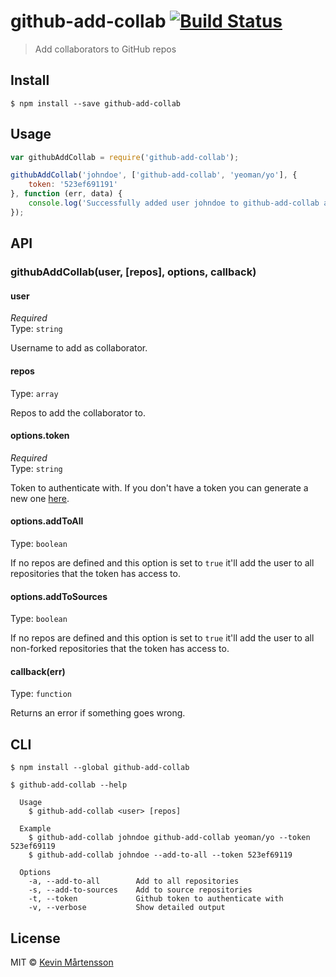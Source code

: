 # github-add-collab [![Build Status](https://travis-ci.org/kevva/github-add-collab.svg?branch=master)](https://travis-ci.org/kevva/github-add-collab)

> Add collaborators to GitHub repos


## Install

```
$ npm install --save github-add-collab
```


## Usage

```js
var githubAddCollab = require('github-add-collab');

githubAddCollab('johndoe', ['github-add-collab', 'yeoman/yo'], {
	token: '523ef691191'
}, function (err, data) {
	console.log('Successfully added user johndoe to github-add-collab and yeoman/yo');
});
```


## API

### githubAddCollab(user, [repos], options, callback)

#### user

*Required*  
Type: `string`

Username to add as collaborator.

#### repos

Type: `array`

Repos to add the collaborator to.

#### options.token

*Required*  
Type: `string`

Token to authenticate with. If you don't have a token you can generate a new one [here](https://github.com/settings/tokens/new).

#### options.addToAll

Type: `boolean`

If no repos are defined and this option is set to `true` it'll add the user to all repositories that the token has access to.

#### options.addToSources

Type: `boolean`

If no repos are defined and this option is set to `true` it'll add the user to all non-forked repositories that the token has access to.

#### callback(err)

Type: `function`

Returns an error if something goes wrong.


## CLI

```
$ npm install --global github-add-collab
```

```
$ github-add-collab --help

  Usage
    $ github-add-collab <user> [repos]

  Example
    $ github-add-collab johndoe github-add-collab yeoman/yo --token 523ef69119
    $ github-add-collab johndoe --add-to-all --token 523ef69119

  Options
    -a, --add-to-all        Add to all repositories
    -s, --add-to-sources    Add to source repositories
    -t, --token             Github token to authenticate with
    -v, --verbose           Show detailed output
```


## License

MIT © [Kevin Mårtensson](https://github.com/kevva)
